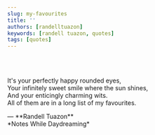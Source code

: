 ```yaml
---
slug: my-favourites
title: ''
authors: [randelltuazon]
keywords: [randell tuazon, quotes]
tags: [quotes]
---
```


<br/><br/>

It's your perfectly happy rounded eyes,  
Your infinitely sweet smile where the sun shines,  
And your enticingly charming wits.  
All of them are in a long list of my favourites.  

<footer>— **Randell Tuazon** <div class="text-sm mt-2">*Notes While Daydreaming*</div></footer>
